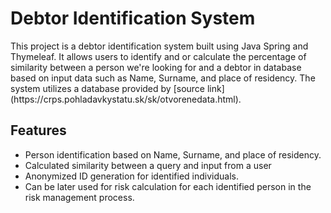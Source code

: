 </head>
<body>

  <h1>Debtor Identification System</h1>

  <p>This project is a debtor identification system built using Java Spring and Thymeleaf. It allows users to identify and or calculate the percentage of similarity between a person we're looking for and a debtor in database based on input data such as Name, Surname, and place of residency. The system utilizes a database provided by [source link](https://crps.pohladavkystatu.sk/sk/otvorenedata.html).</p>

  <h2>Features</h2>

  <ul>
    <li>Person identification based on Name, Surname, and place of residency.</li>
    <li>Calculated similarity between a query and input from a user</li>
    <li>Anonymized ID generation for identified individuals.</li>
    <li>Can be later used for risk calculation for each identified person in the risk management process.</li>
  </ul>
  
</body>
</html>
